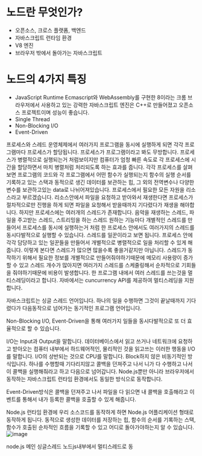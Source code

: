 # 노드란 무엇인가?
- 오픈소스, 크로스 플랫폼, 백엔드
- 자바스크립트 런타임 환경
- V8 엔진
- 브라우저 밖에서 돌아가는 자바스크립트

# 노드의 4가지 특징
- JavaScript Runtime
Ecmascript와 WebAssembly를 구현한 8이라는 크롬 브라우저에서 사용하고 있는 강력한 자바스크립트 엔진은 C++로 만들어졌고 오픈소스 프로젝트이며 성능이 좋습니다.
- Single Thread
- Non-Blocking I/O
- Event-Driven

프로세스와 스레드
운영체제에서 여러가지 프로그램을 동시에 실행하게 되면 각각 프로그램마다 프로세스가 할당됩니다.
프로세스가 프로그램이라고 봐도 무방합니다.
프로세스가 병렬적으로 실행되는거 처럼보이지만 컴퓨터가 엄청 빠른 속도로 각 프로세스에 시간을 할당하면서 마치 병렬처럼 처리되도록 하는 효과를 줍니다.
각각 프로세스를 살펴보면 프로그램의 코드와 각 프로그램에서 어떤 함수가 실행되는지 함수의 실행 순서를 기록하고 있는 스택과 동적으로 생긴 데이터를 보관하는 힙, 그 외의 전역변수나 다양한 변수를 보관하고있는 data로 나뉘어져있습니다. 
프로세스에서 필요한 모든 자원을 리소스라고 부르겠습니다. 리소스안에서 파일을 요청하고 받아와서 재생한다면 프로세스가 절차적으로만 진행을 하게 되면 파일을 요청해서 받을때까지 기다렸다가 재생을 해야합니다. 
하지만 프로세스에는 여러개의 스레드가 존재합니다. 음악을 재생하는 스레드, 파일을 주고받는 스레드, 스트리밍을 하는 스레드 원하는 기능마다 개별적인 스레드를 만들어서 프로세스를 동시에 실행하는거 처럼
한 프로세스 안에서도 여러가지의 스레드를 동시다발적으로 실행할 수 있습니다. 스레드를 일꾼이라고 보면 됩니다.
프로세스 안에 각각 담당하고 있는 일꾼들을 만들어서 개별적으로 병렬적으로 일을 처리할 수 있게 해줍니다. 
이렇게 본다면 스레드가 많으면 많을수록 좋을거같지만 아닙니다.
스레드가 동작하기 위해서 필요한 정보를 개별적으로 만들어줘야하기때문에 메모리 사용량이 증가할 수 있고 스레드 개수가 많아지면 여러가지 스레드를 스케줄링해서 순차적으로 기회들을 줘야하기때문에 비용이 발생합니다.
한 프로그램 내에서 여러 스레드를 쓰는것을 멀티스레딩이라고 합니다.
자바에서는 cuncurrency API를 제공하여 멀티스레딩을 지원합니다.

자바스크립트는 싱글 스레드 언어입니다. 하나의 일을 수행하면 그것이 끝날때까지 기다렸다가 다음동작으로 넘어가는 동기적인 프로그램 언어입니다.

Non-Blocking I/O, Event-Driven을 통해 여러가지 일들을 동시다발적으로 또 더 효율적으로 할 수 있습니다.

I/O는 Input과 Output을 말합니다. 데이터베이스에서 읽고 쓰거나 네트워크에 요청하고 받아오는 컴퓨터 내부에서 하드웨어적인, 물리적인 것을 읽고쓰는 이러한 행동을 I/O를 말합니다.
I/O의 상반되는 것으로 CPU를 말합니다. Block하지 않은 비동기적인 방식입니다.
하나를 수행할때 기다리지않고 콜백을 던져주고 나서 니가 다 수행하고 나서 이 콜백을 실행해줘라고 하고 다음으로 넘어갑니다.
Node.js뿐만 아니라 브라우저에서 동작하는 자바스크립트 런타임 환경에서도 동일한 방식으로 동작합니다.

Event-Driven방식은 콜백을 던져주고 나서 파일을 다 읽으면 내 콜백을 호출해라고 이벤트를 통해서 내가 등록한 콜백을 호출할 수 있게 해줍니다.

Node.js 런타임 환경에 우리 소스코드를 동작하게 하면 Node.js 어플리케이션 형태로 동작하게 됩니다.
동적으로 생성한 데이터를 저장하는 힙, 함수의 순서를 기록하는 스택, 함수가 호출된 순차적인 흐름을 기록할 수 있고 어디로 돌아가야하는지 알 수 있습니다.
![image](https://github.com/jiyoon-lee/jiyoon-lee.github.io/assets/59562141/df43d869-52bf-46d6-b977-e9497a4fe65f)

node.js 메인 싱글스레드
노드js내부에서 멀티스레드로 동
